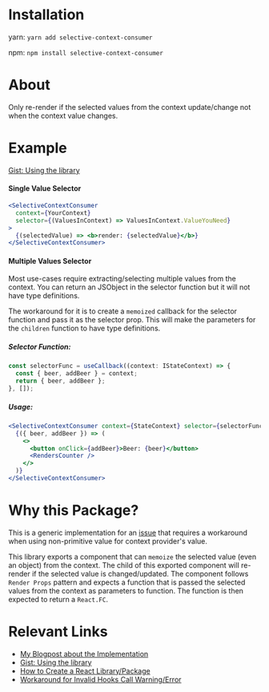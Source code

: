 # Installation

yarn: `yarn add selective-context-consumer`

npm: `npm install selective-context-consumer`

# About

Only re-render if the selected values from the context update/change not when the context value changes.

# Example

[Gist: Using the library](https://gist.github.com/arbaz52/db6910d3e80bc4cfc365298bc996924e)

#### Single Value Selector

```jsx
<SelectiveContextConsumer
  context={YourContext}
  selector={(ValuesInContext) => ValuesInContext.ValueYouNeed}
>
  {(selectedValue) => <b>render: {selectedValue}</b>}
</SelectiveContextConsumer>
```

#### Multiple Values Selector

Most use-cases require extracting/selecting multiple values from the context. You can return an JSObject in the selector function but it will not have type definitions.

The workaround for it is to create a `memoized` callback for the selector function and pass it as the selector prop. This will make the parameters for the `children` function to have type definitions.

##### Selector Function:

```jsx
const selectorFunc = useCallback((context: IStateContext) => {
  const { beer, addBeer } = context;
  return { beer, addBeer };
}, []);
```

##### Usage:

```jsx
<SelectiveContextConsumer context={StateContext} selector={selectorFunc}>
  {({ beer, addBeer }) => (
    <>
      <button onClick={addBeer}>Beer: {beer}</button>
      <RendersCounter />
    </>
  )}
</SelectiveContextConsumer>
```

# Why this Package?

This is a generic implementation for an [issue](https://medium.com/@ryanflorence/react-context-and-re-renders-react-take-the-wheel-cd1d20663647#:~:text=A%20React%20context%20Provider%20will%20cause%20its%20consumers%20to%20re-render%20whenever%20the%20value%20provided%20changes.) that requires a workaround when using non-primitive value for context provider's value.

This library exports a component that can `memoize` the selected value (even an object) from the context. The child of this exported component will re-render if the selected value is changed/updated. The component follows `Render Props` pattern and expects a function that is passed the selected values from the context as parameters to function. The function is then expected to return a `React.FC`.

# Relevant Links

- [My Blogpost about the Implementation](https://medium.com/nerd-for-tech/reactjs-selective-context-consumer-939464e9ca02)
- [Gist: Using the library](https://gist.github.com/arbaz52/db6910d3e80bc4cfc365298bc996924e)
- [How to Create a React Library/Package](https://prateeksurana.me/blog/react-library-with-typescript/)
- [Workaround for Invalid Hooks Call Warning/Error](https://github.com/facebook/react/issues/14257#issuecomment-809702813)
